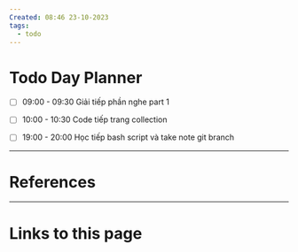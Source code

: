 ```yaml
---
Created: 08:46 23-10-2023
tags:
  - todo
---
```


# Todo Day Planner
- [ ] 09:00 - 09:30 Giải tiếp phần nghe part 1
- [ ] 10:00 - 10:30 Code tiếp trang collection
- [ ] 19:00 - 20:00 Học tiếp bash script và take note git branch



--- 
# References


--- 
# Links to this page
	
